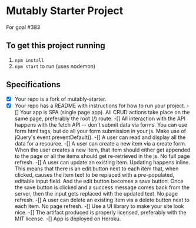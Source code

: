 # Mutably Starter Project
For goal #383

## To get this project running
1. `npm install`
2. `npm start` to run (uses nodemon)

## Specifications
-[X] Your repo is a fork of mutably-starter.
-[X] Your repo has a README with instructions for how to run your project.
-[] Your app is SPA (single page app). All CRUD actions take place on the same page, preferably the root (/) route.
-[] All interaction with the API happens with the fetch API -- don't submit data via forms. You can use form html tags, but do all your form submission in your js. Make use of jQuery's event.preventDefault().
-[] A user can read and display all the data for a resource.
-[] A user can create a new item via a create form. When the user creates a new item, that item should either get appended to the page or all the items should get re-retrieved in the js. No full page refresh.
-[] A user can update an existing item. Updating happens inline. This means that there is an edit button next to each item that, when clicked, causes the item text to be replaced with a pre-populated, editable input field. And the edit button becomes a save button. Once the save button is clicked and a success message comes back from the server, then the input gets replaced with the updated text. No page refresh.
-[] A user can delete an existing item via a delete button next to each item. No page refresh.
-[] Use a UI library to make your site look nice.
-[] The artifact produced is properly licensed, preferably with the MIT license.
-[] App is deployed on Heroku.
